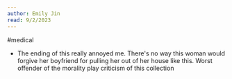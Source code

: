 ```yaml
---
author: Emily Jin
read: 9/2/2023
---
```


#medical 

- The ending of this really annoyed me. There's no way this woman would forgive her boyfriend for pulling her out of her house like this. Worst offender of the morality play criticism of this collection